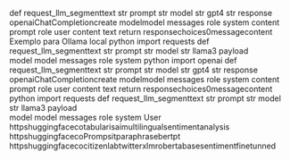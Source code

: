 def request_llm_segmenttext str prompt str model str  gpt4  str
response  openaiChatCompletioncreate
modelmodel
messages
role system content prompt
role user content text
return responsechoices0messagecontent
 Exemplo para Ollama local
python
import requests
def request_llm_segmenttext str prompt str model str  llama3
payload  
model model
messages 
role system
python
import openai
def request_llm_segmenttext str prompt str model str  gpt4  str
response  openaiChatCompletioncreate
modelmodel
messages
role system content prompt
role user content text
return responsechoices0messagecontent
python
import requests
def request_llm_segmenttext str prompt str model str  llama3
payload  
model model
messages 
role system
User
httpshuggingfacecotabularisaimultilingualsentimentanalysis
httpshuggingfacecoPrompsitparaphrasebertpt
httpshuggingfacecocitizenlabtwitterxlmrobertabasesentimentfinetunned